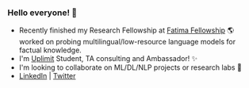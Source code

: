 ### Hello everyone! 👋  

- Recently finished my Research Fellowship at [Fatima Fellowship](https://www.fatimafellowship.com/) 🌎 worked on probing multilingual/low-resource language models for factual knowledge.
- I'm [Uplimit](https://uplimit.com/) Student, TA consulting and Ambassador! ✨
- I'm looking to collaborate on ML/DL/NLP projects or research labs 🚀
- [LinkedIn](https://www.linkedin.com/in/zainasaadeddin/)  | [Twitter](https://twitter.com/zainasaadeddin)

<!--
**zeinasaadeddin/zeinasaadeddin** is a ✨ _special_ ✨ repository because its `README.md` (this file) appears on your GitHub profile.

Here are some ideas to get you started:

- 🔭 I’m currently working on ...
- 🌱 I’m currently learning ...
- 👯 I’m looking to collaborate on ...
- 🤔 I’m looking for help with ...
- 💬 Ask me about ...
- 📫 How to reach me: ...
- 😄 Pronouns: ...
- ⚡ Fun fact: ...
-->
